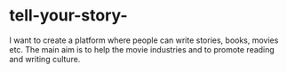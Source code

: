# tell-your-story-
I want to create a platform where people can write stories, books, movies etc. The main aim is to help the movie industries and to promote reading and writing culture.
